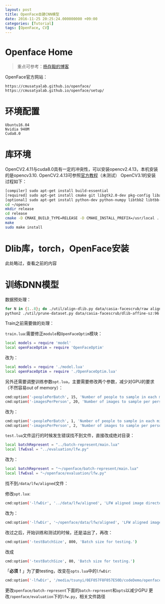 ```yaml
---
layout: post
title: OpenFace自建CNN模型
date: 2016-11-25 20:25:24.000000000 +09:00
categories: [Tutorial]
tags: [OpenFace, CV]
---
```

# Openface Home
>重点可参考：[杨存毅的博客][blog_address]

OpenFace官方网站：

```
https://cmusatyalab.github.io/openface/
https://cmusatyalab.github.io/openface/setup/
```
# 环境配置
```
Ubuntu16.04
Nvidia 940M
Cuda8.0
```
# 库环境
OpenCV2.4.11与cuda8.0具有一定的冲突性，可以安装opencv2.4.13，本机安装的是opencv3.10.
OpenCV2.4.13可参照[官方教程][Opencv2.4.13]（未测试）
OpenCV3.1的安装过程如下：

```sh
[compiler] sudo apt-get install build-essential
[required] sudo apt-get install cmake git libgtk2.0-dev pkg-config libavcodec-dev libavformat-dev libswscale-dev
[optional] sudo apt-get install python-dev python-numpy libtbb2 libtbb-dev libjpeg-dev libpng-dev libtiff-dev libjasper-dev libdc1394-22-dev
cd ~/opencv
mkdir release
cd release
cmake -D CMAKE_BUILD_TYPE=RELEASE -D CMAKE_INSTALL_PREFIX=/usr/local ..
make
sudo make install

```

# Dlib库，torch，OpenFace安装
此处略过，查看之前的内容
# 训练DNN模型
数据预处理：

```sh
for N in {1..8}; do ./util/align-dlib.py data/casia-facescrub/raw align outerEyesAndNose data/casia-facescrub/dlib-affine-sz:96 --size 96 & done
python2 ./util/prune-dataset.py data/casia-facescrub/dlib-affine-sz:96 --numImagesThreshold 3

```
Train之前需要做的处理：

`train.lua`:需要修正`module`和`OpenFaceOptim`模块：

```sh
local models = require 'model'
local openFaceOptim = require 'OpenFaceOptim'
```
改为：

```sh
local models = require './model.lua'
local openFaceOptim = require './OpenFaceOptim.lua'
```
另外还需要调整训练参数`opt.lua`，主要需要修改两个参数，减少对GPU的要求（不然容易out of memory）：

```sh
cmd:option('-peoplePerBatch', 15, 'Number of people to sample in each mini-batch.')
cmd:option('-imagesPerPerson', 20, 'Number of images to sample per person in each mini-batch.')
```
改为：

```sh
cmd:option('-peoplePerBatch', 1, 'Number of people to sample in each mini-batch.')
cmd:option('-imagesPerPerson', 2, 'Number of images to sample per person in each mini-batch.')
```
`test.lua`文件运行的时候发生错误找不到文件，直接改成绝对目录：

```sh
local batchRepresent = "../batch-represent/main.lua"
local lfwEval = "../evaluation/lfw.py"
```
改为：

```sh
local batchRepresent = "～/openface/batch-represent/main.lua"
local lfwEval = "~/openface/evaluation/lfw.py"
```
找不到`/data/lfw/aligned`文件：

修改`opt.lua`:

```sh
cmd:option('-lfwDir', '../data/lfw/aligned', 'LFW aligned image directory for testing.')
```

改为：

```sh
cmd:option('-lfwDir', '~/openface/data/lfw/aligned', 'LFW aligned image directory for testing.')
```
改过之后，开始训练和测试的时候，还是溢出了，再改：

```sh
cmd:option('-testBatchSize', 800, 'Batch size for testing.')
```

改成

```sh
cmd:option('-testBatchSize', 80, 'Batch size for testing.')
```

「**必须！**」为了要testing，改变在`opts.lua`中的`lfwDir`:

```sh
cmd:option('-lfwDir', '/media/tsunyi/0EF057F8F057E50D/codeDemo/openface-master/data/lfw/dlib-affine-sz:96', 'LFW aligned image directory for testing.'
```

更改`openface/batch-represent`下面的`batch-represent`和`opts`以减少GPU
更改`/openface/evaluation`下的`lfw.py`，相关文件路径


[Opencv2.4.13]: http://docs.opencv.org/2.4/doc/tutorials/introduction/linux_install/linux_install.html
[blog_address]: http://shamangary.logdown.com/posts/800267-openface-installation
